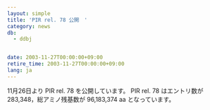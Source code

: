 ```yaml
---
layout: simple
title: 'PIR rel. 78 公開　'
category: news
db:
  - ddbj


date: 2003-11-27T00:00:00+09:00
retire_time: 2003-11-27T00:00:00+09:00
lang: ja
---
```


11月26日より PIR rel. 78 を公開しています。 PIR rel. 78 はエントリ数が 283,348，総アミノ残基数が 96,183,374 aa となっています。
